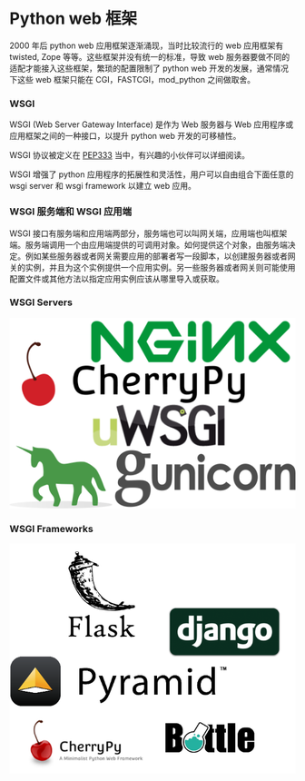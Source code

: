 # Python web 框架

2000 年后 python web 应用框架逐渐涌现，当时比较流行的 web 应用框架有 twisted, Zope 等等。这些框架并没有统一的标准，导致 web 服务器要做不同的适配才能接入这些框架，繁琐的配置限制了 python web 开发的发展，通常情况下这些 web 框架只能在 CGI，FASTCGI，mod_python 之间做取舍。

### WSGI

WSGI (Web Server Gateway Interface) 是作为 Web 服务器与 Web 应用程序或应用框架之间的一种接口，以提升 python web 开发的可移植性。

WSGI 协议被定义在 [PEP333](https://peps.python.org/pep-0333) 当中，有兴趣的小伙伴可以详细阅读。

WSGI 增强了 python 应用程序的拓展性和灵活性，用户可以自由组合下面任意的 wsgi server 和 wsgi framework 以建立 web 应用。

### WSGI 服务端和 WSGI 应用端

WSGI 接口有服务端和应用端两部分，服务端也可以叫网关端，应用端也叫框架端。服务端调用一个由应用端提供的可调用对象。如何提供这个对象，由服务端决定。例如某些服务器或者网关需要应用的部署者写一段脚本，以创建服务器或者网关的实例，并且为这个实例提供一个应用实例。另一些服务器或者网关则可能使用配置文件或其他方法以指定应用实例应该从哪里导入或获取。

### WSGI Servers

![wsgi servers](img/wsgi-servers.png)

### WSGI Frameworks

![wsgi framework](img/wsgi-fw.png)
